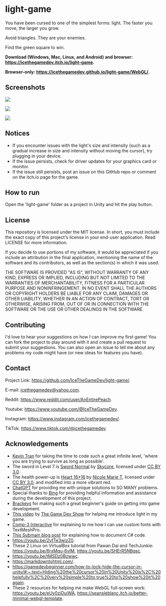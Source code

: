 # light-game
You have been cursed to one of the simplest forms: light. The faster you move, the larger you grow.

Avoid triangles. They are your enemies.

Find the green square to win.

**Download (Windows, Mac, Linux, and Android) and browser: https://icethegamedev.itch.io/light-game.**

**Browser-only: https://icethegamedev.github.io/light-game/WebGL/.**

## Screenshots
<a data-flickr-embed="true" href="https://www.flickr.com/photos/197764307@N08/53094636519/in/dateposted-public/" title="202"><img src="https://live.staticflickr.com/65535/53094636519_7a346d6cc6_o.png"/></a>

<a data-flickr-embed="true" href="https://www.flickr.com/photos/197764307@N08/53094859435/in/dateposted-public/" title="206"><img src="https://live.staticflickr.com/65535/53094859435_27782e2265_o.png"/></a>

<a data-flickr-embed="true" href="https://www.flickr.com/photos/197764307@N08/53093895907/in/dateposted-public/" title="205"><img src="https://live.staticflickr.com/65535/53093895907_dbcbf67f21_o.png"/></a>

## Notices
- If you encounter issues with the light's size and intensity (such as a gradual increase in size and intensity without moving the cursor), try plugging in your device.
- If the issue persists, check for driver updates for your graphics card or monitor.
- If the issue still persists, post an issue on this GitHub repo or comment on the itch.io page for the game.

## How to run
Open the 'light-game' folder as a project in Unity and hit the play button.

## License
This repository is licensed under the MIT license. In short, you must include the exact copy of this project's license in your end-user application. Read LICENSE for more information.

If you decide to use portions of my software, it would be appreciated if you include an attribution in the final application, mentioning the name of the software and its contributors, as well as the section(s) in which it was used.

THE SOFTWARE IS PROVIDED "AS IS", WITHOUT WARRANTY OF ANY KIND, EXPRESS OR
IMPLIED, INCLUDING BUT NOT LIMITED TO THE WARRANTIES OF MERCHANTABILITY,
FITNESS FOR A PARTICULAR PURPOSE AND NONINFRINGEMENT. IN NO EVENT SHALL THE
AUTHORS OR COPYRIGHT HOLDERS BE LIABLE FOR ANY CLAIM, DAMAGES OR OTHER
LIABILITY, WHETHER IN AN ACTION OF CONTRACT, TORT OR OTHERWISE, ARISING FROM,
OUT OF OR IN CONNECTION WITH THE SOFTWARE OR THE USE OR OTHER DEALINGS IN THE
SOFTWARE.

## Contributing
I'd love to hear your suggestions on how I can improve my first game!
You can fork the project to play around with it and create a pull request to submit your suggestions. You can also open an issue to tell me about any problems my code might have (or new ideas for features you have).

## Contact
Project Link: https://github.com/IceTheGameDev/light-game/.

E-mail: icethegamedev@yahoo.com.

Reddit: https://www.reddit.com/user/AnEntirePeach.

Youtube: https://www.youtube.com/@IceTheGameDev.

Instagram: https://www.instagram.com/icethegamedev/.

TikTok: https://www.tiktok.com/@icethegamedev.


## Acknowledgements
- [Kevin Tran](https://github.com/kevintr303) for taking the time to code such a great infinite level, 'where you are trying to survive as long as possible'.
- The sword in Level 7 is [Sword Normal](https://opengameart.org/content/sword-normal) by [Skycore](https://opengameart.org/users/skycore), licensed under [CC BY 3.0](https://creativecommons.org/licenses/by/3.0/).
- The health power-up is [Heart 16*16](https://opengameart.org/content/heart-1616) by [Nicole Marie T](https://opengameart.org/users/nicole-marie-t), licensed under [CC BY 3.0](https://creativecommons.org/licenses/by/3.0/), and modified into a more vibrant red.
- [ChatGPT](https://chat.openai.com/chat) for providing me with unique solutions to SO MANY problems.
- Special thanks to [Bing](https://www.bing.com) for providing helpful information and assistance during the development of this project.
- [Brackeys](https://www.youtube.com/channel/UCYbK_tjZ2OrIZFBvU6CCMiA) for making such a great beginner's guide on getting into game development.
- [This video](https://www.youtube.com/watch?v=ACyqpLh4jrs) by [The Game Dev Show](https://www.youtube.com/@thegamedevshow8449/videos) for helping me introduce light in my game.
- [Comp-3 Interactive](https://youtu.be/W11uv7jf1e4) for explaining to me how I can use custom fonts with TextMeshPro.
- [This Submain blog post](https://blog.submain.com/c-documentation-start-finish-guide/) for explaining how to document C# code.
- https://youtu.be/2vfTe3wizZ0.
- These 2 Linux on VirtualBox tutorial from Pawan Dai and TechJunkie: https://youtu.be/6rxMqu-6vIM, https://youtu.be/SHErR5NBqsc.
- https://youtu.be/tMSDz0Bzwwc.
- https://markdowntohtml.com/.
- https://gamedevbeginner.com/how-to-lock-hide-the-cursor-in-unity/#:~:text=Hiding%20the%20cursor%20in%20Unity%20is%2C%20helpfully%2C%20very%20simple%20to,true%20to%20show%20it%20again.
- These 2 resources for helping me make WebGL full-screen work: https://youtu.be/eUy0zjDuiWA, https://seansleblanc.itch.io/better-minimal-webgl-template.
